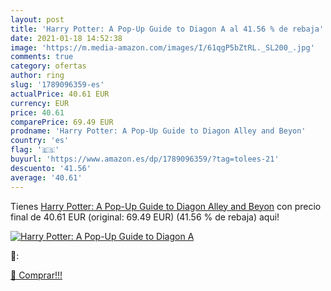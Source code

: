 ```yaml
---
layout: post
title: 'Harry Potter: A Pop-Up Guide to Diagon A al 41.56 % de rebaja'
date: 2021-01-18 14:52:38
image: 'https://m.media-amazon.com/images/I/61qgP5bZtRL._SL200_.jpg'
comments: true
category: ofertas
author: ring
slug: '1789096359-es'
actualPrice: 40.61 EUR
currency: EUR
price: 40.61
comparePrice: 69.49 EUR
prodname: 'Harry Potter: A Pop-Up Guide to Diagon Alley and Beyon'
country: 'es'
flag: '🇪🇸'
buyurl: 'https://www.amazon.es/dp/1789096359/?tag=tolees-21'
descuento: '41.56'
average: '40.61'
---
```


Tienes [Harry Potter: A Pop-Up Guide to Diagon Alley and Beyon](https://www.amazon.es/dp/1789096359/?tag=tolees-21) con precio final de  40.61 EUR (original: 69.49 EUR) (41.56 %  de rebaja) aqui!

[![Harry Potter: A Pop-Up Guide to Diagon A](https://m.media-amazon.com/images/I/61qgP5bZtRL._SL200_.jpg)](https://www.amazon.es/dp/1789096359/?tag=tolees-21)

🔎:


[🛒 Comprar!!!](https://www.amazon.es/dp/1789096359/?tag=tolees-21)
